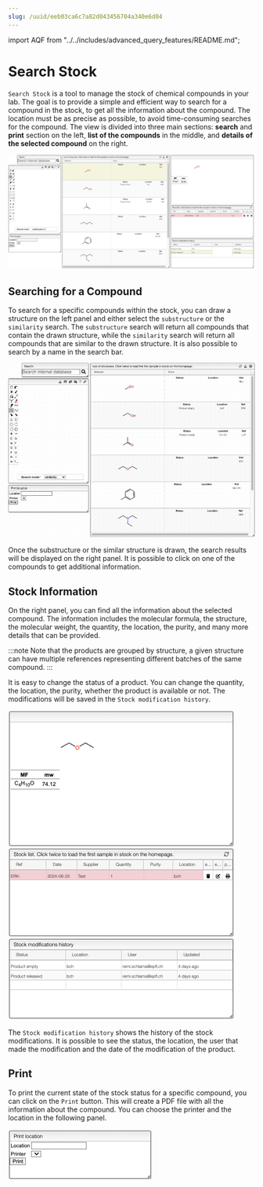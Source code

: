 ```yaml
---
slug: /uuid/eeb03ca6c7a82d043456704a340e6d04
---
```


import AQF from "../../includes/advanced_query_features/README.md";

# Search Stock

`Search Stock` is a tool to manage the stock of chemical compounds in your lab. The goal is to provide a simple and efficient way to search for a compound in the stock, to get all the information about the compound. The location must be as precise as possible, to avoid time-consuming searches for the compound. The view is divided into three main sections: **search** and **print** section on the left, **list of the compounds** in the middle, and **details of the selected compound** on the right.

![general_view](general_view.png)

## Searching for a Compound

To search for a specific compounds within the stock, you can draw a structure on the left panel and either select the `substructure` or the `similarity` search. The `substructure` search will return all compounds that contain the drawn structure, while the `similarity` search will return all compounds that are similar to the drawn structure. It is also possible to search by a name in the search bar.

![search](substructure_search.gif)

Once the substructure or the similar structure is drawn, the search results will be displayed on the right panel. It is possible to click on one of the compounds to get additional information.

<AQF/>

## Stock Information

On the right panel, you can find all the information about the selected compound. The information includes the molecular formula, the structure, the molecular weight, the quantity, the location, the purity, and many more details that can be provided.

:::note
Note that the products are grouped by structure, a given structure can have multiple references representing different batches of the same compound.
:::

It is easy to change the status of a product. You can change the quantity, the location, the purity, whether the product is available or not. The modifications will be saved in the `Stock modification history`.

![details](details.png)

The `Stock modification history` shows the history of the stock modifications. It is possible to see the status, the location, the user that made the modification and the date of the modification of the product.

## Print

To print the current state of the stock status for a specific compound, you can click on the `Print` button. This will create a PDF file with all the information about the compound. You can choose the printer and the location in the following panel.

![print](print.png)

